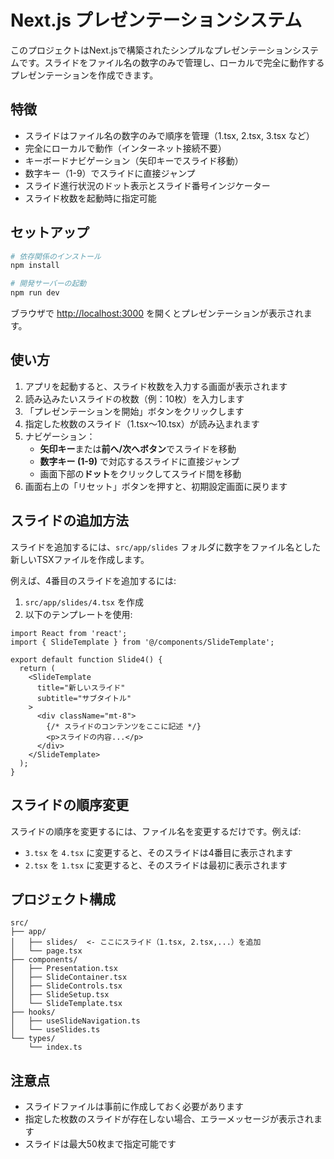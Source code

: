 # Next.js プレゼンテーションシステム

このプロジェクトはNext.jsで構築されたシンプルなプレゼンテーションシステムです。スライドをファイル名の数字のみで管理し、ローカルで完全に動作するプレゼンテーションを作成できます。

## 特徴

- スライドはファイル名の数字のみで順序を管理（1.tsx, 2.tsx, 3.tsx など）
- 完全にローカルで動作（インターネット接続不要）
- キーボードナビゲーション（矢印キーでスライド移動）
- 数字キー（1-9）でスライドに直接ジャンプ
- スライド進行状況のドット表示とスライド番号インジケーター
- スライド枚数を起動時に指定可能

## セットアップ

```bash
# 依存関係のインストール
npm install

# 開発サーバーの起動
npm run dev
```

ブラウザで [http://localhost:3000](http://localhost:3000) を開くとプレゼンテーションが表示されます。

## 使い方

1. アプリを起動すると、スライド枚数を入力する画面が表示されます
2. 読み込みたいスライドの枚数（例：10枚）を入力します
3. 「プレゼンテーションを開始」ボタンをクリックします
4. 指定した枚数のスライド（1.tsx〜10.tsx）が読み込まれます
5. ナビゲーション：
   - **矢印キー**または**前へ/次へボタン**でスライドを移動
   - **数字キー (1-9)** で対応するスライドに直接ジャンプ
   - 画面下部の**ドット**をクリックしてスライド間を移動
6. 画面右上の「リセット」ボタンを押すと、初期設定画面に戻ります

## スライドの追加方法

スライドを追加するには、`src/app/slides` フォルダに数字をファイル名とした新しいTSXファイルを作成します。

例えば、4番目のスライドを追加するには:

1. `src/app/slides/4.tsx` を作成
2. 以下のテンプレートを使用:

```tsx
import React from 'react';
import { SlideTemplate } from '@/components/SlideTemplate';

export default function Slide4() {
  return (
    <SlideTemplate
      title="新しいスライド"
      subtitle="サブタイトル"
    >
      <div className="mt-8">
        {/* スライドのコンテンツをここに記述 */}
        <p>スライドの内容...</p>
      </div>
    </SlideTemplate>
  );
}
```

## スライドの順序変更

スライドの順序を変更するには、ファイル名を変更するだけです。例えば:

- `3.tsx` を `4.tsx` に変更すると、そのスライドは4番目に表示されます
- `2.tsx` を `1.tsx` に変更すると、そのスライドは最初に表示されます

## プロジェクト構成

```
src/
├── app/
│   ├── slides/  <- ここにスライド（1.tsx, 2.tsx,...）を追加
│   └── page.tsx
├── components/
│   ├── Presentation.tsx
│   ├── SlideContainer.tsx
│   ├── SlideControls.tsx
│   ├── SlideSetup.tsx
│   └── SlideTemplate.tsx
├── hooks/
│   ├── useSlideNavigation.ts
│   └── useSlides.ts
└── types/
    └── index.ts
```

## 注意点

- スライドファイルは事前に作成しておく必要があります
- 指定した枚数のスライドが存在しない場合、エラーメッセージが表示されます
- スライドは最大50枚まで指定可能です
